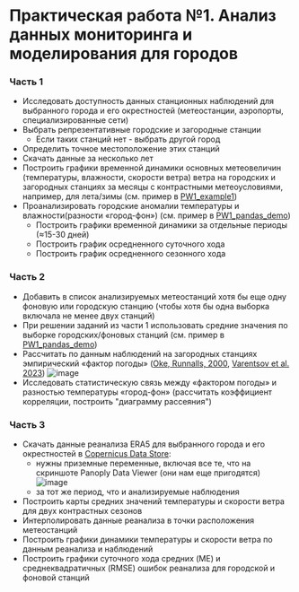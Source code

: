 # Практическая работа №1. Анализ данных мониторинга и моделирования для городов

### Часть 1 
* Исследовать доступность данных станционных наблюдений для выбранного города и его окрестностей (метеостанции, аэропорты, специализированные сети)
* Выбрать репрезентативные городские и загородные станции 
  + Если таких станций нет - выбрать другой город
* Определить точное местоположение этих станций
* Скачать данные за несколько лет
* Построить графики временной динамики основных метеовеличин (температуры, влажности, скорости ветра) ветра на городских и загородных станциях за месяцы с контрастными метеоусловиями, например, для лета/зимы (см. пример в [PW1_example1](https://github.com/mvarentsov/Urban-climate-modelling4HSE/blob/main/Practice/PW1_example1.ipynb))
* Проанализировать городские аномалии температуры и влажности(разности «город-фон») (см. пример в [PW1_pandas_demo](https://github.com/mvarentsov/Urban-climate-modelling4HSE/blob/main/Practice/PW1_pandas_demo.ipynb))
  + Построить графики временной динамики за отдельные периоды (≈15-30 дней)
  + Построить график осредненного суточного хода 
  + Построить график осредненного сезонного хода

### Часть 2
* Добавить в список анализируемых метеостанций хотя бы еще одну фоновую или городскую станцию (чтобы хотя бы одна выборка включала не менее двух станций)
* При решении заданий из части 1 использовать средние  значения по выборке городских/фоновых станций (см. пример в [PW1_pandas_demo](https://github.com/mvarentsov/Urban-climate-modelling4HSE/blob/main/Practice/PW1_pandas_demo.ipynb))
* Рассчитать по данным наблюдений на загородных станциях эмпирический «фактор погоды» ([Oke, Runnalls, 2000](https://www.tandfonline.com/doi/abs/10.1080/02723646.2000.10642711), [Varentsov et al. 2023](https://www.mdpi.com/2225-1154/11/10/200))
  ![image](https://github.com/mvarentsov/Urban-climate-modelling4HSE/assets/67764064/e64a2bdd-d975-4e75-98d1-7c4c72de3727)
* Исследовать статистическую связь между «фактором погоды» и разностью температуры «город-фон» (рассчитать коэффициент корреляции, построить "диаграмму рассеяния")
  
### Часть 3 
* Скачать данные реанализа ERA5 для выбранного города и его окрестностей в [Copernicus Data Store](https://cds.climate.copernicus.eu/cdsapp#!/dataset/reanalysis-era5-single-levels?tab=overview):
  + нужны приземные переменные, включая все те, что на скриншоте Panoply Data Viewer (они нам еще пригодятся)
  ![image](https://github.com/mvarentsov/Urban-climate-modelling4HSE/assets/67764064/d6139656-e55a-4c0e-af58-77a54f77168b)
  + за тот же период, что и анализируемые наблюдения
* Построить карты средних значений температуры и скорости ветра для двух контрастных сезонов
* Интерполировать данные реанализа в точки расположения метеостанций
* Построить графики динамики температуры и скорости ветра по данным реанализа и наблюдений
* Построить графики суточного хода средних (ME) и среднеквадратичных (RMSE) ошибок реанализа для городской и фоновой станций

